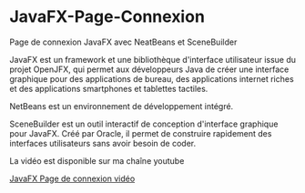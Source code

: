 # JavaFX-Page-Connexion
Page de connexion JavaFX avec NeatBeans et SceneBuilder

JavaFX est un framework et une bibliothèque d'interface utilisateur issue du projet OpenJFX, 
qui permet aux développeurs Java de créer une interface graphique pour des applications de bureau, des applications internet riches et des applications
smartphones et tablettes tactiles.

NetBeans est un environnement de développement intégré.

SceneBuilder est un outil interactif de conception d'interface graphique pour JavaFX. Créé par Oracle, il permet de construire rapidement des interfaces utilisateurs sans avoir besoin de coder.

La vidéo est disponible sur ma chaîne youtube

[JavaFX Page de connexion vidéo](https://youtu.be/afTbBzvr0_U)
